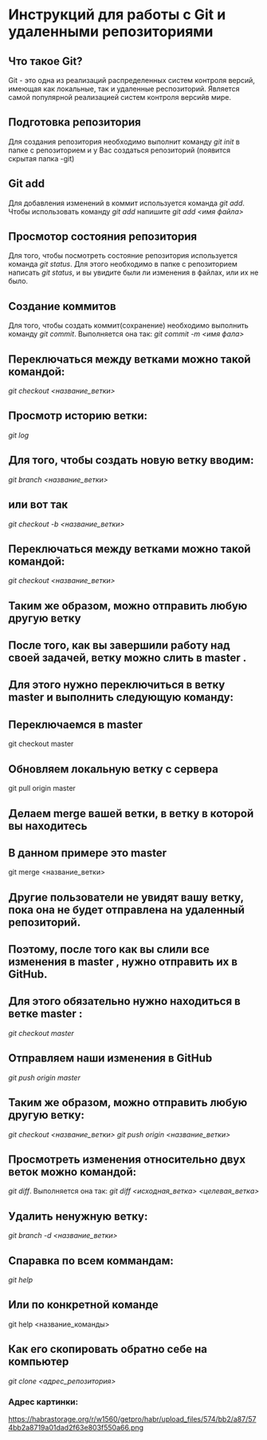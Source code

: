 # Инструкций для работы с Git  и удаленными репозиториями

## Что такое Git?
Git - это одна из реализаций распределенных систем
контроля версий, имеющая как локальные, так и удаленные респозиторий. Является самой популярной реализацией систем контроля версийв мире.
## Подготовка репозитория
Для создания репозитория необходимо выполнит команду *git init* в папке с репозиторием и  у Вас создаться репозиторий (появится скрытая папка -git)

## Git add
Для добавления изменений в коммит используется команда
*git add*. Чтобы использовать команду *git add* напишите
*git add <имя файла>*

## Просмотор состояния репозитория
Для того, чтобы посмотреть состояние репозитория
используется команда *git status*. Для этого необходимо
в папке с репозиторием написать *git status*, и вы
увидите были ли изменения в файлах, или их не было.

## Создание коммитов
Для того, чтобы создать коммит(сохранение) необходимо выполнить команду *git commit*. Выполняется она так:
*git commit -m <имя фала>*

## Переключаться между ветками можно такой командой:
*git checkout <название_ветки>*

## Просмотр историю ветки:
*git log*

## Для того, чтобы создать новую ветку вводим:
*git branch <название_ветки>*
## или вот так
*git checkout -b <название_ветки>*

## Переключаться между ветками можно такой командой:
*git checkout <название_ветки>*

## Таким же образом, можно отправить любую другую ветку
## После того, как вы завершили работу над своей задачей, ветку можно слить в master . 
## Для этого нужно переключиться в ветку master и выполнить следующую команду:

## Переключаемся в master
git checkout master
## Обновляем локальную ветку с сервера
git pull origin master

## Делаем merge вашей ветки, в ветку в которой вы находитесь
## В данном примере это master
git merge <название_ветки>

## Другие пользователи не увидят вашу ветку, пока она не будет отправлена на удаленный репозиторий. 
## Поэтому, после того как вы слили все изменения в master , нужно отправить их в GitHub.
## Для этого обязательно нужно находиться в ветке master :
*git checkout master*

## Отправляем наши изменения в GitHub
*git push origin master*

## Таким же образом, можно отправить любую другую ветку:
*git checkout <название_ветки>*
*git push origin <название_ветки>*


## Просмотреть изменения относительно двух веток можно командой: 
*git diff*. Выполняется она так:
*git diff <исходная_ветка> <целевая_ветка>*

## Удалить ненужную ветку:
*git branch -d <название_ветки>*

## Спаравка по всем коммандам:
*git help*
## Или по конкретной команде
git help <название_команды>

## Как его скопировать обратно себе на компьютер
*git clone <адрес_репозитория>*

### Адрес картинки: 
https://habrastorage.org/r/w1560/getpro/habr/upload_files/574/bb2/a87/574bb2a8719a01dad2f63e803f550a66.png



